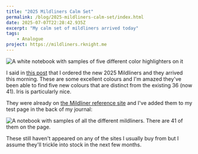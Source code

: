 ```yaml
---
title: "2025 Mildliners Calm Set"
permalink: /blog/2025-mildliners-calm-set/index.html
date: 2025-07-07T22:28:42.935Z
excerpt: "My calm set of mildliners arrived today"
tags:
    - Analogue
project: https://mildliners.rknight.me
---
```


![A white notebook with samples of five different color highlighters on it](https://cdn.rknight.me/site/2025/mildliners-noble.jpg)

I said in [this post](https://rknight.me/blog/how-many-mildliner-colours-are-there-now/) that I ordered the new 2025 Mildliners and they arrived this morning. These are some excellent colours and I'm amazed they've been able to find five new colours that are distinct from the existing 36 (now 41). Iris is particularly nice.

They were already on [the Mildliner reference site](https://mildliners.rknight.me) and I've added them to my test page in the back of my journal:

![A notebook with samples of all the different mildliners. There are 41 of them on the page.](https://cdn.rknight.me/site/2025/mildliners-swatch.jpg)

These still haven't appeared on any of the sites I usually buy from but I assume they'll trickle into stock in the next few months.